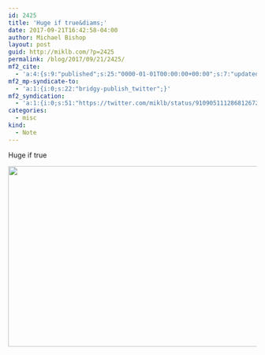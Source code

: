 ```yaml
---
id: 2425
title: 'Huge if true&diams;'
date: 2017-09-21T16:42:58-04:00
author: Michael Bishop
layout: post
guid: http://miklb.com/?p=2425
permalink: /blog/2017/09/21/2425/
mf2_cite:
  - 'a:4:{s:9:"published";s:25:"0000-01-01T00:00:00+00:00";s:7:"updated";s:25:"0000-01-01T00:00:00+00:00";s:8:"category";a:1:{i:0;s:0:"";}s:6:"author";a:0:{}}'
mf2_mp-syndicate-to:
  - 'a:1:{i:0;s:22:"bridgy-publish_twitter";}'
mf2_syndication:
  - 'a:1:{i:0;s:51:"https://twitter.com/miklb/status/910905111286812672";}'
categories:
  - misc
kind:
  - Note
---
```

Huge if true

<img src="https://cdn.miklb.com/POLITICO_Florida_on_Twitter_Missed_by_Maria_Florida_could_feel_effects__How_Russians_organized_FL_Trump_rallies_httpst.c_2017-09-21_12-33-19.png" width="661" height="367" class="u-photo alignnone size-large" />